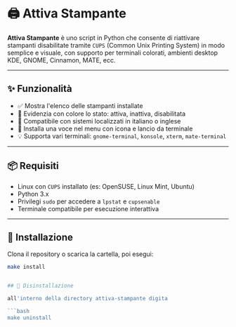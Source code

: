 # 🖨️ Attiva Stampante

**Attiva Stampante** è uno script in Python che consente di riattivare stampanti disabilitate tramite `CUPS` (Common Unix Printing System) in modo semplice e visuale, con supporto per terminali colorati, ambienti desktop KDE, GNOME, Cinnamon, MATE, ecc.

---

## ✨ Funzionalità

- ✅ Mostra l'elenco delle stampanti installate
- 🎨 Evidenzia con colore lo stato: attiva, inattiva, disabilitata
- 🧩 Compatibile con sistemi localizzati in italiano o inglese
- 🧾 Installa una voce nel menu con icona e lancio da terminale
- 💡 Supporta vari terminali: `gnome-terminal`, `konsole`, `xterm`, `mate-terminal`

---

## 📦 Requisiti

- Linux con `CUPS` installato (es: OpenSUSE, Linux Mint, Ubuntu)
- Python 3.x
- Privilegi `sudo` per accedere a `lpstat` e `cupsenable`
- Terminale compatibile per esecuzione interattiva

---

## 🚀 Installazione

Clona il repository o scarica la cartella, poi esegui:

```bash
make install


## 🔧 Disinstallazione

all'interno della directory attiva-stampante digita

```bash
make uninstall
